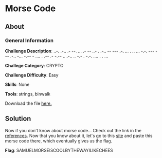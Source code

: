 # Morse Code
## About

### General Information

__Challenge Description__: ..-. .-.. .- --. ... .- -- ..- . .-.. -- --- .-. ... . .. ... -.-. --- --- .-.. -... -.-- - .... . .-- .- -.-- .. .-.. .. -.- . -.-. .... . . ...

__Challege Category__: CRYPTO

__Challenge Difficulty__: Easy

__Skills__: None

__Tools__: strings, binwalk

Download the file [here.](https://mega.nz/file/CXYXBQAK#6eLJSXvAfGnemqWpNbLQtOHBvtkCzA7-zycVjhHPYQQ)

## Solution

Now if you don't know about morse code... Check out the link in the [references](#References). Now that you know about it, let's go to this [site](http://www.unit-conversion.info/texttools/morse-code/) and paste this morse code there, which eventually gives us the flag.

__Flag__: SAMUELMORSEISCOOLBYTHEWAYILIKECHEES
